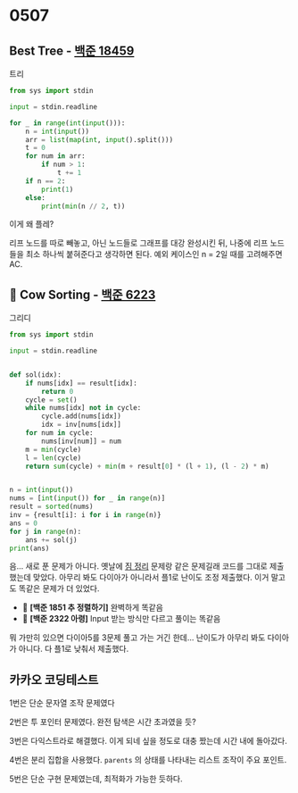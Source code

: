 # 0507



## Best Tree - [백준 18459](https://www.acmicpc.net/problem/18459)

트리

```python
from sys import stdin

input = stdin.readline

for _ in range(int(input())):
    n = int(input())
    arr = list(map(int, input().split()))
    t = 0
    for num in arr:
        if num > 1:
            t += 1
    if n == 2:
        print(1)
    else:
        print(min(n // 2, t))
```

이게 왜 플레?

리프 노드를 따로 빼놓고, 아닌 노드들로 그래프를 대강 완성시킨 뒤, 나중에 리프 노드들을 최소 하나씩 붙혀준다고 생각하면 된다. 예외 케이스인 n = 2일 때를 고려해주면 AC.



## :diamond_shape_with_a_dot_inside: Cow Sorting - [백준 6223](https://www.acmicpc.net/problem/6223)

그리디

```python
from sys import stdin

input = stdin.readline


def sol(idx):
    if nums[idx] == result[idx]:
        return 0
    cycle = set()
    while nums[idx] not in cycle:
        cycle.add(nums[idx])
        idx = inv[nums[idx]]
    for num in cycle:
        nums[inv[num]] = num
    m = min(cycle)
    l = len(cycle)
    return sum(cycle) + min(m + result[0] * (l + 1), (l - 2) * m)


n = int(input())
nums = [int(input()) for _ in range(n)]
result = sorted(nums)
inv = {result[i]: i for i in range(n)}
ans = 0
for j in range(n):
    ans += sol(j)
print(ans)
```

음... 새로 푼 문제가 아니다. 옛날에 [짐 정리](https://www.acmicpc.net/problem/2569) 문제랑 같은 문제길래 코드를 그대로 제출했는데 맞았다. 아무리 봐도 다이아가 아니라서 플1로 난이도 조정 제출했다. 이거 말고도 똑같은 문제가 더 있었다.

- :diamond_shape_with_a_dot_inside: **[백준 1851 추 정렬하기]** 완벽하게 똑같음
- :diamond_shape_with_a_dot_inside: **[백준 2322 아령]** Input 받는 방식만 다르고 풀이는 똑같음

뭐 가만히 있으면 다이아5를 3문제 풀고 가는 거긴 한데... 난이도가 아무리 봐도 다이아가 아니다. 다 플1로 낮춰서 제출했다.



## 카카오 코딩테스트

1번은 단순 문자열 조작 문제였다

2번은 투 포인터 문제였다. 완전 탐색은 시간 초과였을 듯?

3번은 다익스트라로 해결했다. 이게 되네 싶을 정도로 대충 짰는데 시간 내에 돌아갔다.

4번은 분리 집합을 사용했다. `parents` 의 상태를 나타내는 리스트 조작이 주요 포인트.

5번은 단순 구현 문제였는데, 최적화가 가능한 듯하다.
